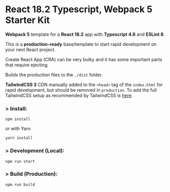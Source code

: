 # React 18.2 Typescript, Webpack 5 Starter Kit

**Webpack 5** template for a **React 18.2** app with **Typescript 4.6** and **ESLint 8**.

This is a **production-ready** base/template to start rapid development on your next React project.

Create React App (CRA) can be very bulky and it has some important parts that require ejecting.

Builds the production files to the `./dist` folder.

**TailwindCSS 3** CDN manually added to the `<head>` tag of the `index.html` for rapid development, but should be removed in `production`. To add the full TailwindCSS setup as recommended by TailwindCSS is [here](https://tailwindcss.com/docs/installation).

### > Install:

```
npm install
```

or with Yarn

```
yarn install
```

### > Development (Local):

```
npm run start
```

### > Build (Production):

```
npm run build
```
